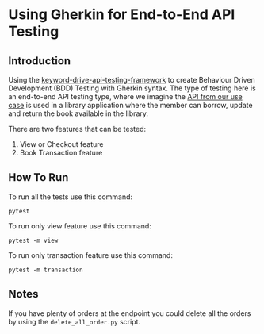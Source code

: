 # Using Gherkin for End-to-End API Testing
## Introduction
Using the [keyword-drive-api-testing-framework](https://github.com/aifakhri/keyword-driven-api-testing-framework) to create Behaviour Driven Development (BDD) Testing with Gherkin syntax. The type of testing here is an end-to-end API testing type, where we imagine the [API from our use case](https://github.com/vdespa/introduction-to-postman-course/blob/main/simple-books-api.md) is used in a library application where the member can borrow, update and return the book available in the library.

There are two features that can be tested:
1. View or Checkout feature
2. Book Transaction feature


## How To Run
To run all the tests use this command:
```Console
pytest
```
To run only view feature use this command:
```Console
pytest -m view
```
To run only transaction feature use this command:
```Console
pytest -m transaction
```

## Notes
If you have plenty of orders at the endpoint you could delete all the orders by using the ``delete_all_order.py`` script.
